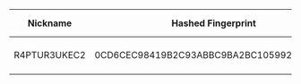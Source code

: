 | Nickname |  Hashed Fingerprint	| Or Addresses | Contact | Running | Flags | Last Seen | First Seen | Last Restarted | Advertised Bandwidth | Platform | Version | Version Status | Recommended Version | Verified hostnames | Exit policy |
|---|---|---|---|---|---|---|---|---|---|---|---|---|---|---|---|
|R4PTUR3UKEC2 | 0CD6CEC98419B2C93ABBC9BA2BC10599253C065E | ["91.98.121.58:9001"] | spatial.inputs.6w@icloud.com @anon: 0x1f901c9147A2FD1Ca8EbFc35ae65ca53d0f57e46 | true | Running, V2Dir, Valid | 2025-09-07 01:00:00 | 2025-09-07 00:00:00 | 2025-09-07 00:14:33 | 0 | Tor 0.4.8.10 on Linux | 0.4.8.10 | recommended | true | ["static.58.121.98.91.clients.your-server.de"] | ["reject *:*"]|
